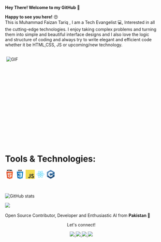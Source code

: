 **Hey There! Welcome to my GitHub** 👋


**Happy to see you here!** 😍 <br> This is Muhammad Faizan Tariq , I am a Tech Evangelist 💻, Interested in all the cutting-edge technologies. I enjoy taking complex problems and turning them into simple and beautiful interface designs and I also love the logic and structure of coding and always try to write elegant and efficient code whether it be HTML,CSS, JS or upcoming/new technology. 

<br>
<img align="right" alt="GIF" src="ahmed.gif" width="500" height="320" />
<br>


# Tools & Technologies:
<code><img height="30" src="https://raw.githubusercontent.com/github/explore/80688e429a7d4ef2fca1e82350fe8e3517d3494d/topics/html/html.png"></code>
<code><img height="30" src="https://raw.githubusercontent.com/github/explore/80688e429a7d4ef2fca1e82350fe8e3517d3494d/topics/css/css.png"></code>
<code><img height="30" src="https://raw.githubusercontent.com/github/explore/80688e429a7d4ef2fca1e82350fe8e3517d3494d/topics/javascript/javascript.png"></code>
<code><img height="30" src="https://raw.githubusercontent.com/github/explore/80688e429a7d4ef2fca1e82350fe8e3517d3494d/topics/react/react.png"></code>
<code><img height="30" src="https://raw.githubusercontent.com/github/explore/80688e429a7d4ef2fca1e82350fe8e3517d3494d/topics/cpp/cpp.png"></code>

<br>



![GitHub stats](https://github-readme-stats.vercel.app/api?username=muhammad-faizan-tariq&show_icons=true)



![](https://komarev.com/ghpvc/?username=muhammad-faizan-tariq&color=red&label=Profile+Views)



Open Source Contributor, Developer and Enthusiastic AI from **Pakistan 💚**

<div align="center">
<p align="center">Let's connect!</p>
<a href="https://www.twitter.com/#">
    <img src="https://img.shields.io/badge/Twitter-1DA1F2?style=for-the-badge&logo=twitter&logoColor=white" />
</a>

<a href="https://www.instagram.com/#">
    <img src="https://img.shields.io/badge/Instagram-E4405F?style=for-the-badge&logo=instagram&logoColor=white" />
</a>

<a href="https://www.linkedin.com/in/#">
    <img src="https://img.shields.io/badge/linkedin-%230077B5.svg?&style=for-the-badge&logo=linkedin&logoColor=white" />
</a>


<a href="https://www.facebook.com/#">
    <img src="https://img.shields.io/badge/Facebook-1877F2?style=for-the-badge&logo=facebook&logoColor=white" />
</a>


</div>



